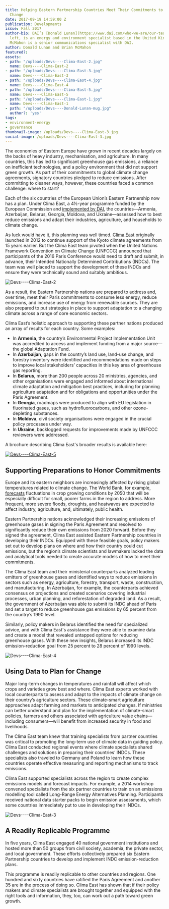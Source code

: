 ```yaml
---
title: Helping Eastern Partnership Countries Meet Their Commitments to Address Climate
  Change
date: 2017-09-19 14:59:00 Z
publication: Developments
issue: Fall 2017
author-bio: DAI’s [Donald Lunan](https://www.dai.com/who-we-are/our-team/donald-lunan),
  left, is an energy and environment specialist based in the United Kingdom. Brian
  McMahon is a senior communications specialist with DAI.
author: Donald Lunan and Brian McMahon
featured?: 
assets:
- path: "/uploads/Devs----Clima-East-2.jpg"
  name: Devs----Clima-East-2
- path: "/uploads/Devs----Clima-East-3.jpg"
  name: Devs----Clima-East-3
- path: "/uploads/Devs----Clima-East-4.jpg"
  name: Devs----Clima-East-4
- path: "/uploads/Devs----Clima-East-5.jpg"
  name: Devs----Clima-East-5
- path: "/uploads/Devs----Clima-East-1.jpg"
  name: Devs----Clima-East-1
- path: "/uploads/Devs----Donald-Lunan-mug.jpg"
  author?: 'yes'
tags:
- environment-energy
- governance
thumbnail-image: /uploads/Devs----Clima-East-3.jpg
social-image: /uploads/Devs----Clima-East-3.jpg
---
```


The economies of Eastern Europe have grown in recent decades largely on the backs of heavy industry, mechanisation, and agriculture. In many countries, this has led to significant greenhouse gas emissions, a reliance on inefficient technologies, and a policy environment that did not support green growth. As part of their commitments to global climate change agreements, signatory countries pledged to reduce emissions. After committing to cleaner ways, however, these countries faced a common challenge: where to start?




Each of the six countries of the European Union’s Eastern Partnership now has a plan. Under Clima East, a 4½-year programme funded by the European Commission and [implemented by DAI](https://www.dai.com/our-work/projects/russian-federation-clima-east-support-climate-change-mitigation-and-adaptation), the countries—Armenia, Azerbaijan, Belarus, Georgia, Moldova, and Ukraine—assessed how to best reduce emissions and adapt their industries, agriculture, and households to climate change.

As luck would have it, this planning was well timed. [Clima East](http://www.climaeast.eu/) originally launched in 2012 to continue support of the Kyoto climate agreements from 15 years earlier. But the Clima East team pivoted when the United Nations Framework Convention on Climate Change (UNFCCC) announced that participants of the 2016 Paris Conference would need to draft and submit, in advance, their Intended Nationally Determined Contributions (INDCs). The team was well placed to support the development of these INDCs and ensure they were technically sound and suitably ambitious.

![Devs----Clima-East-2](/uploads/Devs----Clima-East-2.jpg "In Azerbaijan, Clima East introduced techniques that reduce emissions of carbon and incentivize farmers to control animal numbers for better soil conditions and biodiversity. Credit: Clima East.")

As a result, the Eastern Partnership nations are prepared to address and, over time, meet their Paris commitments to consume less energy, reduce emissions, and increase use of energy from renewable sources. They are also prepared to put strategies in place to support adaptation to a changing climate across a range of core economic sectors.

Clima East’s holistic approach to supporting these partner nations produced an array of results for each country. Some examples:

* In **Armenia**, the country’s Environmental Project Implementation Unit was accredited to access and implement funding from a major source—the global Adaptation Fund.
* In **Azerbaijan**, gaps in the country’s land use, land-use change, and forestry inventory were identified and recommendations made on steps to improve local stakeholders’ capacities in this key area of greenhouse gas reporting.
* In **Belarus**, more than 200 people across 20 ministries, agencies, and other organisations were engaged and informed about international climate adaptation and mitigation best practices, including for planning agriculture adaptation and for obligations and opportunities under the Paris Agreement.
* In **Georgia**, roadmaps were produced to align with EU legislation in fluorinated gases, such as hydrofluorocarbons, and other ozone-depleting substances.
* In **Moldova**, civil society organisations were engaged in the crucial policy processes under way.
* In **Ukraine**, backlogged requests for improvements made by UNFCCC reviewers were addressed.

A brochure describing Clima East's broader results is available here:

[![Devs----Clima-East-5](/uploads/Devs----Clima-East-5.jpg)](http://1067656943.n159491.test.prositehosting.co.uk/wp-content-sec/uploads/2013/08/Clima-East-Final-Brochure-2017-PDF.pdf) 

## Supporting Preparations to Honor Commitments

Europe and its eastern neighbors are increasingly affected by rising global temperatures related to climate change. The World Bank, for example, [forecasts](http://documents.worldbank.org/curated/en/676601468249642651/pdf/761840PUB0EPI00LIC00pubdate03015013.pdf) fluctuations in crop growing conditions by 2050 that will be especially difficult for small, poorer farms in the region to address. More frequent, more severe floods, droughts, and heatwaves are expected to affect industry, agriculture, and, ultimately, public health.

Eastern Partnership nations acknowledged their increasing emissions of greenhouse gases in signing the Paris Agreement and resolved to significantly reduce their own emissions from 2020 forward. Before they signed the agreement, Clima East assisted Eastern Partnership countries in developing their INDCs. Equipped with these feasible goals, policy makers set out to develop plans on where and how their country could cut emissions, but the region’s climate scientists and lawmakers lacked the data and analytical tools needed to create accurate models of how to meet their commitments.

The Clima East team and their ministerial counterparts analyzed leading emitters of greenhouse gases and identified ways to reduce emissions in sectors such as energy, agriculture, forestry, transport, waste, construction, and manufacturing. In Azerbaijan, for example, the counterparts achieved consensus on projections and created scenarios covering industrial processes, urban planning, and reforestation of degraded land. As a result, the government of Azerbaijan was able to submit its INDC ahead of Paris and set a target to reduce greenhouse gas emissions by 65 percent from the country’s 1990 level.

Similarly, policy makers in Belarus identified the need for specialized advice, and with Clima East's assistance they were able to examine data and create a model that revealed untapped options for reducing greenhouse gases. With these new insights, Belarus increased its INDC emission-reduction goal from 25 percent to 28 percent of 1990 levels.

![Devs----Clima-East-4](/uploads/Devs----Clima-East-4.jpg "Regional workshop in Baku, Azerbaijan, about modelling tools for vulnerability assessments in the water and agriculture sectors. Credit: Clima East.") 

## Using Data to Plan for Change

Major long-term changes in temperatures and rainfall will affect which crops and varieties grow best and where. Clima East experts worked with local counterparts to assess and adapt to the impacts of climate change on their country’s agriculture sectors. These climate-smart agriculture approaches adapt farming and markets to anticipated changes. If ministries can better understand and plan for the implementation of climate-smart policies, farmers and others associated with agriculture value chains—including consumers—will benefit from increased security in food and livelihoods.

The Clima East team knew that training specialists from partner countries was critical to promoting the long-term use of climate data in guiding policy. Clima East conducted regional events where climate specialists shared challenges and solutions in preparing their countries’ INDCs. These specialists also traveled to Germany and Poland to learn how these countries operate effective measuring and reporting mechanisms to track emissions.

Clima East supported specialists across the region to create complex emissions models and forecast impacts. For example, a 2014 workshop convened specialists from the six partner countries to train on an emissions modelling tool called Long-Range Energy Alternatives Planning. Participants received national data starter packs to begin emission assessments, which some countries immediately put to use in developing their INDCs.

![Devs----Clima-East-3](/uploads/Devs----Clima-East-3.jpg "Strategy roundtable in Belarus to adapt agriculture to climate change, organized and supported by Belarus' Ministry of Natural Resources and Environmental Protection. Credit: Clima East.") 

## A Readily Replicable Programme

In five years, Clima East engaged 40 national government institutions and hosted more than 50 groups from civil society, academia, the private sector, and local government. These efforts collectively prepared six Eastern Partnership countries to develop and implement INDC emission-reduction plans.

This programme is readily replicable to other countries and regions. One hundred and sixty countries have ratified the Paris Agreement and another 35 are in the process of doing so. Clima East has shown that if their policy makers and climate specialists are brought together and equipped with the right tools and information, they, too, can work out a path toward green growth.
